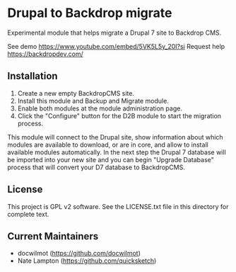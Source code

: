 Drupal to Backdrop migrate
===============================

Experimental module that helps migrate a Drupal 7 site to Backdrop CMS.

See demo https://www.youtube.com/embed/5VK5L5y_20I?si 
Request help https://backdropdev.com/

Installation
------------

1. Create a new empty BackdropCMS site.
2. Install this module and Backup and Migrate module.
3. Enable both modules at the module administration page.
4. Click the "Configure" button for the D2B module to start the migration process.

This module will connect to the Drupal site, show information about which modules are available to download, or are in core, 
and allow to install available modules automatically. In the next step the Drupal 7 database will be imported into your new site 
and you can begin "Upgrade Database" process that will convert your D7 database to BackdropCMS. 


License
-------

This project is GPL v2 software. See the LICENSE.txt file in this directory for
complete text.

Current Maintainers
-------------------

- docwilmot (https://github.com/docwilmot)
- Nate Lampton (https://github.com/quicksketch)

